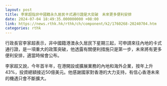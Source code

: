 ```yaml
---
layout: post
title: 李家超指非中國籍永久居民卡式通行證是大突破　未來更多便利安排
date: 2024-07-04 18:49:35.000000000 +08:00
link: https://news.rthk.hk/rthk/ch/component/k2/1760268-20240704.htm
categories: rthk
---
```


行政長官李家超表示，非中國籍港澳永久居民下星期三起，可申請來往內地的卡式通行證，是一項重大的政策突破，他透露有關便利措施只是第一步，未來將有更多便利安排，適當時候會公布。

李家超又說，今年首半年，在港開設或擴展業務的內地和海外企業，按年上升43%，投資總額接近50億美元。他感謝國家對香港的大力支持，有信心香港未來的機遇只會不斷擴大。
